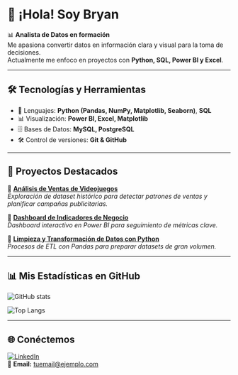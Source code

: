# 👋 ¡Hola! Soy Bryan  

📊 **Analista de Datos en formación**  
Me apasiona convertir datos en información clara y visual para la toma de decisiones.  
Actualmente me enfoco en proyectos con **Python, SQL, Power BI y Excel**.  

---

## 🛠️ Tecnologías y Herramientas
- 📌 Lenguajes: **Python (Pandas, NumPy, Matplotlib, Seaborn)**, **SQL**  
- 📊 Visualización: **Power BI, Excel, Matplotlib**  
- 🗄️ Bases de Datos: **MySQL, PostgreSQL**  
- 🛠️ Control de versiones: **Git & GitHub**  

---

## 🚀 Proyectos Destacados
🔹 [**Análisis de Ventas de Videojuegos**](https://github.com/bryan1306/proyecto-videojuegos)  
*Exploración de dataset histórico para detectar patrones de ventas y planificar campañas publicitarias.*  

🔹 [**Dashboard de Indicadores de Negocio**](https://github.com/bryan1306/dashboard-negocio)  
*Dashboard interactivo en Power BI para seguimiento de métricas clave.*  

🔹 [**Limpieza y Transformación de Datos con Python**](https://github.com/bryan1306/etl-datos)  
*Procesos de ETL con Pandas para preparar datasets de gran volumen.*  

---

## 📊 Mis Estadísticas en GitHub
![GitHub stats](https://github-readme-stats.vercel.app/api?username=bryan1306&show_icons=true&theme=tokyonight)  

![Top Langs](https://github-readme-stats.vercel.app/api/top-langs/?username=bryan1306&layout=compact&theme=tokyonight)

---

## 🌐 Conéctemos
[![LinkedIn](https://img.shields.io/badge/LinkedIn-0e76a8?style=for-the-badge&logo=linkedin&logoColor=white)](https://linkedin.com)  
📩 **Email:** tuemail@ejemplo.com  
